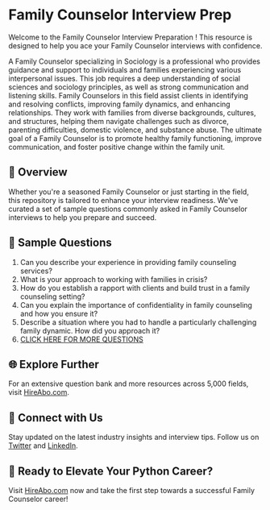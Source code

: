 # Family Counselor Interview Prep

Welcome to the Family Counselor Interview Preparation ! This resource is designed to help you ace your Family Counselor interviews with confidence.

A Family Counselor specializing in Sociology is a professional who provides guidance and support to individuals and families experiencing various interpersonal issues. This job requires a deep understanding of social sciences and sociology principles, as well as strong communication and listening skills. Family Counselors in this field assist clients in identifying and resolving conflicts, improving family dynamics, and enhancing relationships. They work with families from diverse backgrounds, cultures, and structures, helping them navigate challenges such as divorce, parenting difficulties, domestic violence, and substance abuse. The ultimate goal of a Family Counselor is to promote healthy family functioning, improve communication, and foster positive change within the family unit.

## 🚀 Overview

Whether you're a seasoned Family Counselor or just starting in the field, this repository is tailored to enhance your interview readiness. We've curated a set of sample questions commonly asked in Family Counselor interviews to help you prepare and succeed.

## 📝 Sample Questions

1. Can you describe your experience in providing family counseling services?
2. What is your approach to working with families in crisis?
3. How do you establish a rapport with clients and build trust in a family counseling setting?
4. Can you explain the importance of confidentiality in family counseling and how you ensure it?
5. Describe a situation where you had to handle a particularly challenging family dynamic. How did you approach it?
6. [CLICK HERE FOR MORE QUESTIONS](https://hireabo.com/job/7_1_30/Family%20Counselor)

## 🌐 Explore Further

For an extensive question bank and more resources across 5,000 fields, visit [HireAbo.com](https://www.hireabo.com).

## 📱 Connect with Us

Stay updated on the latest industry insights and interview tips. Follow us on [Twitter](https://twitter.com/hireabo) and [LinkedIn](https://www.linkedin.com/in/hire-abo-3609972a8/).

## 🚀 Ready to Elevate Your Python Career?

Visit [HireAbo.com](https://www.hireabo.com) now and take the first step towards a successful Family Counselor career!
